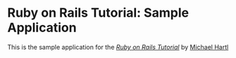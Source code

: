 # Ruby on Rails Tutorial: Sample Application

This is the sample application for
the [*Ruby on Rails Tutorial*](http://railstutorial.org/)
by [Michael Hartl](http://michaelhart1.com)
